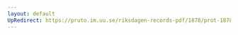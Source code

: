 ```yaml
---
layout: default
UpRedirect: https://pruto.im.uu.se/riksdagen-records-pdf/1878/prot-1878--ak--033/prot-1878--ak--033_026.pdf
---
```

